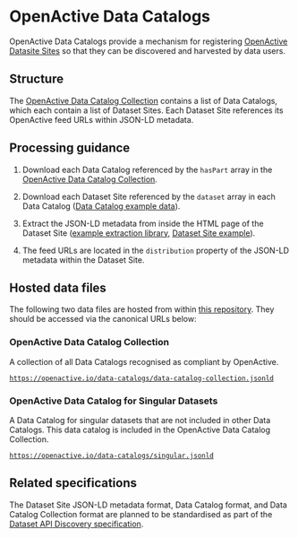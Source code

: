 # OpenActive Data Catalogs

OpenActive Data Catalogs provide a mechanism for registering [OpenActive Datasite Sites](https://developer.openactive.io/publishing-data/dataset-sites) so that they can be discovered and harvested by data users.


## Structure

The [OpenActive Data Catalog Collection](https://openactive.io/data-catalogs/data-catalog-collection.jsonld) contains a list of Data Catalogs, which each contain a list of Dataset Sites. Each Dataset Site references its OpenActive feed URLs within JSON-LD metadata.


## Processing guidance

1. Download each Data Catalog referenced by the `hasPart` array in the [OpenActive Data Catalog Collection](https://openactive.io/data-catalogs/data-catalog-collection.jsonld).

2. Download each Dataset Site referenced by the `dataset` array in each Data Catalog ([Data Catalog example data](https://opendata.leisurecloud.live/api/datacatalog)).

3. Extract the JSON-LD metadata from inside the HTML page of the Dataset Site ([example extraction library](https://www.npmjs.com/package/htmlmetaparser), [Dataset Site example](https://opendata.fusion-lifestyle.com/OpenActive/)).

4. The feed URLs are located in the `distribution` property of the JSON-LD metadata within the Dataset Site.


## Hosted data files

The following two data files are hosted from within [this repository](https://github.com/openactive/data-catalogs/). They should be accessed via the canonical URLs below:

### OpenActive Data Catalog Collection
A collection of all Data Catalogs recognised as compliant by OpenActive.

[`https://openactive.io/data-catalogs/data-catalog-collection.jsonld`](https://openactive.io/data-catalogs/data-catalog-collection.jsonld)

### OpenActive Data Catalog for Singular Datasets
A Data Catalog for singular datasets that are not included in other Data Catalogs. This data catalog is included in the OpenActive Data Catalog Collection.

[`https://openactive.io/data-catalogs/singular.jsonld`](https://openactive.io/data-catalogs/singular.jsonld)


## Related specifications

The Dataset Site JSON-LD metadata format, Data Catalog format, and Data Catalog Collection format are planned to be standardised as part of the [Dataset API Discovery specification](https://www.openactive.io/dataset-api-discovery/EditorsDraft/).
